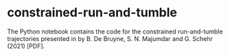 # constrained-run-and-tumble
The Python notebook contains the code for the constrained run-and-tumble trajectories presented in by B. De Bruyne, S. N. Majumdar and G. Schehr (2021) [PDF].
